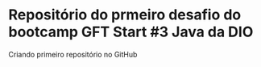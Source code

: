# Repositório do prmeiro desafio do bootcamp GFT Start #3 Java da DIO
Criando primeiro repositório no GitHub
